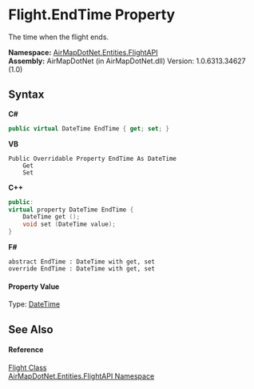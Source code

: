 # Flight.EndTime Property 
 

The time when the flight ends.

**Namespace:**&nbsp;<a href="a60d18d4-c6d0-7461-9b94-22e39530ec94">AirMapDotNet.Entities.FlightAPI</a><br />**Assembly:**&nbsp;AirMapDotNet (in AirMapDotNet.dll) Version: 1.0.6313.34627 (1.0)

## Syntax

**C#**<br />
``` C#
public virtual DateTime EndTime { get; set; }
```

**VB**<br />
``` VB
Public Overridable Property EndTime As DateTime
	Get
	Set
```

**C++**<br />
``` C++
public:
virtual property DateTime EndTime {
	DateTime get ();
	void set (DateTime value);
}
```

**F#**<br />
``` F#
abstract EndTime : DateTime with get, set
override EndTime : DateTime with get, set
```


#### Property Value
Type: <a href="http://msdn2.microsoft.com/en-us/library/03ybds8y" target="_blank">DateTime</a>

## See Also


#### Reference
<a href="16017ca6-d6d5-98b0-eb53-d143094611b5">Flight Class</a><br /><a href="a60d18d4-c6d0-7461-9b94-22e39530ec94">AirMapDotNet.Entities.FlightAPI Namespace</a><br />